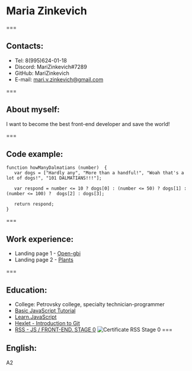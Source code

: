 # Maria Zinkevich

===
## Contacts:
* Tel: 8(995)624-01-18
* Discord: MariZinkevich#7289
* GitHub: MariZinkevich
* E-mail: mari.v.zinkevich@gmail.com

===
## About myself:
I want to become the best front-end developer and save the world!

===
## Code example:
```
function howManyDalmatians (number)  {
   var dogs = ["Hardly any", "More than a handful!", "Woah that's a lot of dogs!", "101 DALMATIANS!!!"];
  
   var respond = number <= 10 ? dogs[0] : (number <= 50) ? dogs[1] : (number <= 100) ?  dogs[2] : dogs[3];
  
   return respond;
}
```

===
## Work experience:
* Landing page 1 - [Open-gbi](https://open-gbi.ru/)
* Landing page 2 - [Plants](https://rolling-scopes-school.github.io/marizinkevich-JSFEPRESCHOOL2022Q4/plants/#)

===
## Education:
* College: Petrovsky college, specialty technician-programmer
* [Basic JavaScript Tutorial](https://code.mu/ru/javascript/book/prime/)
* [Learn.JavaScript](https://learn.javascript.ru/)
* [Hexlet - Introduction to Git](https://ru.hexlet.io/courses/intro_to_git)
* [RSS - JS / FRONT-END. STAGE 0](https://rs.school/js-stage0/)
![Certificate RSS Stage 0](./assets/RSS_Stage_0.jpg "Сертификат RSS Stage 0")
===
## English:
A2

